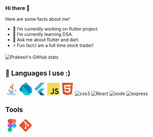 ### Hi there 👋



Here are some facts about me!

- 🔭 I’m currently working on flutter project.
- 🌱 I’m currently learning DSA.
- 💬 Ask me about flutter and dart.
- ⚡ Fun fact:I am a full time stock trader!


![Prabesh's GitHub stats](https://github-readme-stats.vercel.app/api?username=PrabeshPP&count_private=true&theme=synthwave)




 


## 📖 Languages I  use :)
 
<div align="left">
  <img src="https://raw.githubusercontent.com/devicons/devicon/master/icons/java/java-original.svg" alt="java" width="40" height="40"/>
  <img src="https://raw.githubusercontent.com/devicons/devicon/master/icons/dart/dart-original.svg" alt="dart" width="40" height="40"/>
  <img src="https://raw.githubusercontent.com/devicons/devicon/master/icons/flutter/flutter-original.svg" alt="flutter" width="40" height="40"/>
  <img src="https://raw.githubusercontent.com/devicons/devicon/master/icons/javascript/javascript-original.svg" alt="javascript" width="40" height="40"/>
  <img src="https://raw.githubusercontent.com/devicons/devicon/master/icons/html5/html5-original.svg" alt="html5" width="40" height="40"/>
  <img src="https://cdn.jsdelivr.net/gh/devicons/devicon/icons/css3/css3-original.svg" alt="css3" width="40" height="40"/>
   <img src="https://cdn.jsdelivr.net/gh/devicons/devicon/icons/react/react-original-wordmark.svg" alt="React" width="40" height="40"/>
 <img src="https://cdn.jsdelivr.net/gh/devicons/devicon/icons/nodejs/nodejs-original.svg" alt="node" width="40" height="40" />
 <img src="https://cdn.jsdelivr.net/gh/devicons/devicon/icons/mongodb/mongodb-original-wordmark.svg" alt="express" width="40" height="40" />
  

 <div/>
  
  ## Tools 
  <div align="left">
     <img src="https://raw.githubusercontent.com/devicons/devicon/master/icons/figma/figma-original.svg" alt="figma" width="40" height="40"/>
  <img src="https://raw.githubusercontent.com/devicons/devicon/master/icons/git/git-original.svg" alt="git" width="40" height="40"/>
    
  </div>
 
<!--   <img alt="dreamlancer's Activity Graph" src="https://activity-graph.herokuapp.com/graph?username=PrabeshPP&bg_color=1c292E&color=a7e729&line=e729c7&point=FFFFFF&hide_border=true" />  -->
